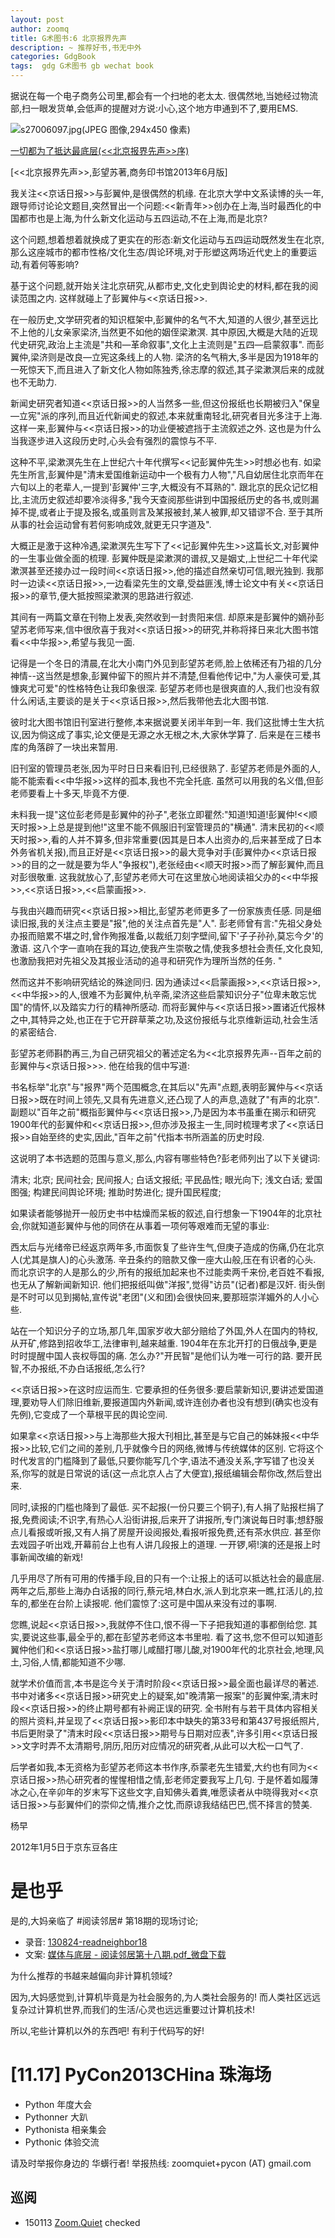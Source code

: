 ```yaml
---
layout: post
author: zoomq
title: G术图书:6 北京报界先声
description: ~ 推荐好书,书无中外
categories: GdgBook
tags:  gdg G术图书 gb wechat book
---
```




据说在每一个电子商务公司里,都会有一个扫地的老太太. 很偶然地,当她经过物流部,扫一眼发货单,会低声的提醒对方说:小心,这个地方申通到不了,要用EMS. 

![s27006097.jpg(JPEG 图像,294x450 像素)](http://img3.douban.com/lpic/s27006097.jpg)

[一切都为了抵达最底层(<<北京报界先声>>序)](http://blog.sina.com.cn/s/blog_473a207f0101lwy1.html)


[<<北京报界先声>>,彭望苏著,商务印书馆2013年6月版]


<!--more-->

我关注<<京话日报>>与彭翼仲,是很偶然的机缘. 在北京大学中文系读博的头一年,跟导师讨论论文题目,突然冒出一个问题:<<新青年>>创办在上海,当时最西化的中国都市也是上海,为什么新文化运动与五四运动,不在上海,而是北京?

这个问题,想着想着就换成了更实在的形态:新文化运动与五四运动既然发生在北京,那么这座城市的都市性格/文化生态/舆论环境,对于形塑这两场近代史上的重要运动,有着何等影响?

基于这个问题,就开始关注北京研究,从都市史,文化史到舆论史的材料,都在我的阅读范围之内. 这样就碰上了彭翼仲与<<京话日报>>. 

在一般历史,文学研究者的知识框架中,彭翼仲的名气不大,知道的人很少,甚至远比不上他的儿女亲家梁济,当然更不如他的姻侄梁漱溟. 其中原因,大概是大陆的近现代史研究,政治上主流是"共和—革命叙事",文化上主流则是"五四—启蒙叙事". 而彭翼仲,梁济则是改良—立宪这条线上的人物. 梁济的名气稍大,多半是因为1918年的一死惊天下,而且进入了新文化人物如陈独秀,徐志摩的叙述,其子梁漱溟后来的成就也不无助力. 

新闻史研究者知道<<京话日报>>的人当然多一些,但这份报纸也长期被归入"保皇—立宪"派的序列,而且近代新闻史的叙述,本来就重南轻北,研究者目光多注于上海. 这样一来,彭翼仲与<<京话日报>>的功业便被遮挡于主流叙述之外. 这也是为什么当我逐步进入这段历史时,心头会有强烈的震惊与不平. 

这种不平,梁漱溟先生在上世纪六十年代撰写<<记彭翼仲先生>>时想必也有. 如梁先生所言,彭翼仲是"清末爱国维新运动中一个极有力人物","凡自幼居住北京而年在六旬以上的老辈人,一提到'彭翼仲'三字,大概没有不耳熟的". 跟北京的民众记忆相比,主流历史叙述却要冷淡得多,"我今天查阅那些讲到中国报纸历史的各书,或则漏掉不提,或者止于提及报名,或虽则言及某报被封,某人被罪,却又错谬不合. 至于其所从事的社会运动曾有若何影响成效,就更无只字道及". 

大概正是激于这种冷遇,梁漱溟先生写下了<<记彭翼仲先生>>这篇长文,对彭翼仲的一生事业做全面的梳理. 彭翼仲既是梁漱溟的谱叔,又是姻丈,上世纪二十年代梁漱溟甚至还接办过一段时间<<京话日报>>,他的描述自然亲切可信,眼光独到. 我那时一边读<<京话日报>>,一边看梁先生的文章,受益匪浅,博士论文中有关<<京话日报>>的章节,便大抵按照梁漱溟的思路进行叙述. 

其间有一两篇文章在刊物上发表,突然收到一封贵阳来信. 却原来是彭翼仲的嫡孙彭望苏老师写来,信中很欣喜于我对<<京话日报>>的研究,并称将择日来北大图书馆看<<中华报>>,希望与我见一面. 

记得是一个冬日的清晨,在北大小南门外见到彭望苏老师,脸上依稀还有乃祖的几分神情--这当然是想象,彭翼仲留下的照片并不清楚,但看他传记中,"为人豪侠可爱,其慷爽尤可爱"的性格特色让我印象很深. 彭望苏老师也是很爽直的人,我们也没有叙什么闲话,主要谈的是关于<<京话日报>>,然后我带他去北大图书馆. 

彼时北大图书馆旧刊室进行整修,本来据说要关闭半年到一年. 我们这批博士生大抗议,因为倘这成了事实,论文便是无源之水无根之木,大家休学算了. 后来是在三楼书库的角落辟了一块出来暂用. 

旧刊室的管理员老张,因为平时日日来看旧刊,已经很熟了. 彭望苏老师是外面的人,能不能索看<<中华报>>这样的孤本,我也不完全托底. 虽然可以用我的名义借,但彭老师要看上十多天,毕竟不方便. 

未料我一提"这位彭老师是彭翼仲的孙子",老张立即瞿然:"知道!知道!彭翼仲!<<顺天时报>>上总是提到他!"这里不能不佩服旧刊室管理员的"横通". 清末民初的<<顺天时报>>,看的人并不算多,但非常重要(因其是日本人出资办的,后来甚至成了日本外务省机关报),而且正好是<<京话日报>>的最大竞争对手(彭翼仲办<<京话日报>>的目的之一就是要为华人"争报权"),老张经由<<顺天时报>>而了解彭翼仲,而且对彭很敬重. 这我就放心了,彭望苏老师大可在这里放心地阅读祖父办的<<中华报>>,<<京话日报>>,<<启蒙画报>>. 

与我由兴趣而研究<<京话日报>>相比,彭望苏老师更多了一份家族责任感. 同是细读旧报,我的关注点主要是"报",他的关注点首先是"人". 彭老师曾有言:"先祖父身处办报而赔累不堪之时,曾作殉报准备,以裁纸刀刻字壁间,留下'子子孙孙,莫忘今夕'的激语. 这八个字一直响在我的耳边,使我产生崇敬之情,使我多想社会责任,文化良知,也激励我把对先祖父及其报业活动的追寻和研究作为理所当然的任务. "

然而这并不影响研究结论的殊途同归. 因为通读过<<启蒙画报>>,<<京话日报>>,<<中华报>>的人,很难不为彭翼仲,杭辛斋,梁济这些启蒙知识分子"位卑未敢忘忧国"的情怀,以及踏实力行的精神所感动. 而将彭翼仲与<<京话日报>>置诸近代报林之中,其特异之处,也正在于它开辟草莱之功,及这份报纸与北京维新运动,社会生活的紧密结合. 

彭望苏老师斟酌再三,为自己研究祖父的著述定名为<<北京报界先声--百年之前的彭翼仲与<京话日报>>>. 他在给我的信中写道:



书名标举"北京"与"报界"两个范围概念,在其后以"先声"点题,表明彭翼仲与<<京话日报>>既在时间上领先,又具有先进意义,还凸现了人的声息,造就了"有声的北京". 副题以"百年之前"概指彭翼仲与<<京话日报>>,乃是因为本书虽重在揭示和研究1900年代的彭翼仲和<<京话日报>>,但亦涉及报主一生,同时梳理考求了<<京话日报>>自始至终的史实,因此,"百年之前"代指本书所涵盖的历史时段. 

 

这说明了本书选题的范围与意义,那么,内容有哪些特色?彭老师列出了以下关键词:


清末;
北京;
民间社会;
民间报人;
白话文报纸;
平民品性;
眼光向下;
浅文白话;
爱国图强;
构建民间舆论环境;
推助时势进化;
提升国民程度;

 

如果读者能够抛开一般历史书中枯燥而呆板的叙述,自行想象一下1904年的北京社会,你就知道彭翼仲与他的同侪在从事着一项何等艰难而无望的事业:

西太后与光绪帝已经返京两年多,市面恢复了些许生气,但庚子造成的伤痛,仍在北京人(尤其是旗人)的心头激荡. 辛丑条约的赔款又像一座大山般,压在有识者的心头. 而北京识字的人是那么的少,所有的报纸加起来也不过能卖两千来份,老百姓不看报,也无从了解新闻新知识. 他们把报纸叫做"洋报",觉得"访员"(记者)都是汉奸. 街头倒是不时可以见到揭帖,宣传说"老团"(义和团)会很快回来,要那班崇洋媚外的人小心些. 

站在一个知识分子的立场,那几年,国家岁收大部分赔给了外国,外人在国内的特权,从开矿,修路到招收华工,法律审判,越来越重. 1904年在东北开打的日俄战争,更是时时提醒中国人丧权辱国的痛. 怎么办?"开民智"是他们认为唯一可行的路. 要开民智,不办报纸,不办白话报纸,怎么行?

<<京话日报>>在这时应运而生. 它要承担的任务很多:要启蒙新知识,要讲述爱国道理,要劝导人们除旧维新,要报道国内外新闻,或许连创办者也没有想到(确实也没有先例),它变成了一个草根平民的舆论空间. 

如果拿<<京话日报>>与上海那些大报大刊相比,甚至是与它自己的姊妹报<<中华报>>比较,它们之间的差别,几乎就像今日的网络,微博与传统媒体的区别. 它将这个时代发言的门槛降到了最低,只要你能写几个字,语法不通没关系,字写错了也没关系,你写的就是日常说的话(这一点北京人占了大便宜),报纸编辑会帮你改,然后登出来. 

同时,读报的门槛也降到了最低. 买不起报(一份只要三个铜子),有人捐了贴报栏捐了报,免费阅读;不识字,有热心人沿街讲报,后来开了讲报所,专门演说每日时事;想舒服点儿看报或听报,又有人捐了房屋开设阅报处,看报听报免费,还有茶水供应. 甚至你去戏园子听出戏,开幕前台上也有人讲几段报上的道理. 一开锣,嗬!演的还是报上时事新闻改编的新戏!

几乎用尽了所有可用的传播手段,目的只有一个:让报上的话可以抵达社会的最底层. 两年之后,那些上海办白话报的同行,蔡元培,林白水,派人到北京来一瞧,扛活儿的,拉车的,都坐在台阶上读报呢. 他们震惊了:这可是中国从来没有过的事啊. 

您瞧,说起<<京话日报>>,我就停不住口,恨不得一下子把我知道的事都倒给您. 其实,要说这些事,最全乎的,都在彭望苏老师这本书里啦. 看了这书,您不但可以知道彭翼仲他们和<<京话日报>>盐打哪儿咸醋打哪儿酸,对1900年代的北京社会,地理,风土,习俗,人情,都能知道不少哪. 

就学术价值而言,本书是迄今关于清时阶段<<京话日报>>最全面也最详尽的著述. 书中对诸多<<京话日报>>研究史上的疑案,如"晚清第一报案"的彭翼仲案,清末时段<<京话日报>>的终止期号都有补阙正误的研究. 全书附有与若干具体内容相关的照片资料,并呈现了<<京话日报>>影印本中缺失的第33号和第437号报纸照片,书后更附录了"清末时段<<京话日报>>期号与日期对应表",许多引用<<京话日报>>文字时弄不太清期号,阴历,阳历对应情况的研究者,从此可以大松一口气了. 

后学者如我,本无资格为彭望苏老师这本书作序,忝蒙老先生错爱,大约也有同为<<京话日报>>热心研究者的惺惺相惜之情,彭老师定要我写上几句. 于是怀着如履薄冰之心,在辛卯年的岁末写下这些文字,自知佛头着粪,唯愿读者从中晓得我对<<京话日报>>与彭翼仲们的崇仰之情,推介之忱,而原谅我结结巴巴,慌不择言的赞美. 

 

杨早

2012年1月5日于京东豆各庄



# 是也乎

是的,大妈亲临了 #阅读邻居# 第18期的现场讨论;

- 录音:
[130824-readneighbor18](http://zoomq.qiniudn.com/ReadNeighbor/130824-readneighbor18)
- 文案: [媒体与底层 - 阅读邻居第十八期.pdf_微盘下载](http://vdisk.weibo.com/s/yUPIZkt-5KUaI/1381017607)

为什么推荐的书越来越偏向非计算机领域?

因为,大妈感觉到,计算机毕竟是为社会服务的,为人类社会服务的!
而人类社区远远复杂过计算机世界,而我们的生活/心灵也远远重要过计算机技术!

所以,宅些计算机以外的东西吧! 有利于代码写的好!





# [11.17] PyCon2013CHina 珠海场

- Python 年度大会
- Pythonner 大趴
- Pythonista 相亲集会
- Pythonic 体验交流

请及时举报你身边的 华蠎行者!
举报热线: zoomquiet+pycon (AT) gmail.com




## 巡阅
- 150113 [Zoom.Quiet](http://zoomquiet.io/) checked




